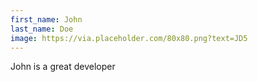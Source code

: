 ```yaml
---
first_name: John
last_name: Doe
image: https://via.placeholder.com/80x80.png?text=JD5
---
```

John is a great developer